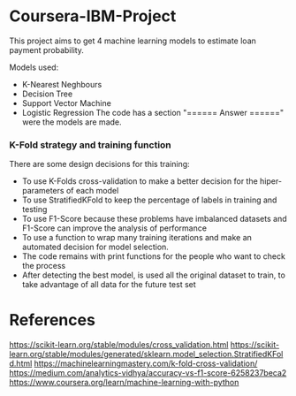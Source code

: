 # Coursera-IBM-Project

This project aims to get 4 machine learning models to estimate loan payment probability. 

Models used:
- K-Nearest Neghbours
- Decision Tree
- Support Vector Machine
- Logistic Regression
The code has a section "====== Answer ======" were the models are made.

### K-Fold strategy and training function
There are some design decisions for this training:

- To use K-Folds cross-validation to make a better decision for the hiper-parameters of each model
- To use StratifiedKFold to keep the percentage of labels in training and testing
- To use F1-Score because these problems have imbalanced datasets and F1-Score can improve the analysis of performance
- To use a function to wrap many training iterations and make an automated decision for model selection.
- The code remains with print functions for the people who want to check the process
- After detecting the best model, is used all the original dataset to train, to take advantage of all data for the future test set

# References
https://scikit-learn.org/stable/modules/cross_validation.html
https://scikit-learn.org/stable/modules/generated/sklearn.model_selection.StratifiedKFold.html
https://machinelearningmastery.com/k-fold-cross-validation/
https://medium.com/analytics-vidhya/accuracy-vs-f1-score-6258237beca2
https://www.coursera.org/learn/machine-learning-with-python
